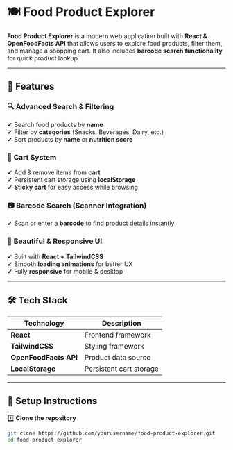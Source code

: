 # 🍽️ Food Product Explorer  

**Food Product Explorer** is a modern web application built with **React & OpenFoodFacts API** that allows users to explore food products, filter them, and manage a shopping cart. It also includes **barcode search functionality** for quick product lookup.  

---

## 🚀 Features  

### 🔍 **Advanced Search & Filtering**  
✔ Search food products by **name**  
✔ Filter by **categories** (Snacks, Beverages, Dairy, etc.)  
✔ Sort products by **name** or **nutrition score**  

### 🛒 **Cart System**  
✔ Add & remove items from **cart**  
✔ Persistent cart storage using **localStorage**  
✔ **Sticky cart** for easy access while browsing  

### 📷 **Barcode Search (Scanner Integration)**  
✔ Scan or enter a **barcode** to find product details instantly  

### 🎨 **Beautiful & Responsive UI**  
✔ Built with **React + TailwindCSS**  
✔ Smooth **loading animations** for better UX  
✔ Fully **responsive** for mobile & desktop  

---

## 🛠️ Tech Stack  

| Technology  | Description |
|-------------|------------|
| **React**   | Frontend framework |
| **TailwindCSS** | Styling framework |
| **OpenFoodFacts API** | Product data source |
| **LocalStorage** | Persistent cart storage |

---

## 📌 Setup Instructions  

1️⃣ **Clone the repository**  
```sh
git clone https://github.com/yourusername/food-product-explorer.git
cd food-product-explorer
